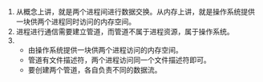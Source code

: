 1. 从概念上讲，就是两个进程间进行数据交换。从内存上讲，就是操作系统提供一块供两个进程同时访问的内存空间。
2. 进程进行通信需要建立管道，而管道不属于进程资源，属于操作系统。
3. - 由操作系统提供一块供两个进程访问的内存空间。
   - 管道有文件描述符，两个进程访问同一个文件描述符即可。
   - 要创建两个管道，各自负责不同的数据流。

